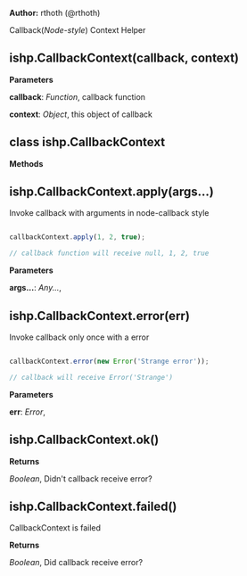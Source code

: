 **Author:** rthoth (@rthoth)

Callback(*Node-style*) Context Helper


ishp.CallbackContext(callback, context)
---------------------------------------
**Parameters**

**callback**:  *Function*,  callback function

**context**:  *Object*,  this object of callback

class ishp.CallbackContext
--------------------------
**Methods**

ishp.CallbackContext.apply(args...)
-----------------------------------
Invoke callback with arguments in node-callback style

```js

callbackContext.apply(1, 2, true);

// callback function will receive null, 1, 2, true

```


**Parameters**

**args...**:  *Any...*,  


ishp.CallbackContext.error(err)
-------------------------------
Invoke callback only once with a error

```js

callbackContext.error(new Error('Strange error'));

// callback will receive Error('Strange')

```



**Parameters**

**err**:  *Error*,  


ishp.CallbackContext.ok()
-------------------------
**Returns**

*Boolean*,  Didn't callback receive error?

ishp.CallbackContext.failed()
-----------------------------
CallbackContext is failed


**Returns**

*Boolean*,  Did callback receive error?

